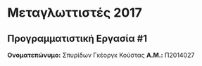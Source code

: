 # Μεταγλωττιστές 2017
## Προγραμματιστική Εργασία #1

**Ονοματεπώνυμο:** Σπυρίδων Γκέοργκ Κούστας
**Α.Μ.:** Π2014027


